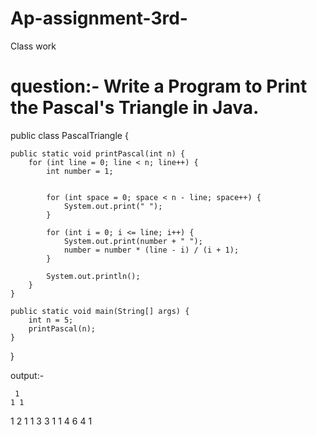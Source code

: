 # Ap-assignment-3rd-
Class work

# question:-  Write a Program to Print the Pascal's Triangle in Java.


public class PascalTriangle {

    public static void printPascal(int n) {
        for (int line = 0; line < n; line++) {
            int number = 1;

         
            for (int space = 0; space < n - line; space++) {
                System.out.print(" ");
            }

            for (int i = 0; i <= line; i++) {
                System.out.print(number + " ");
                number = number * (line - i) / (i + 1);
            }

            System.out.println();
        }
    }

    public static void main(String[] args) {
        int n = 5; 
        printPascal(n);
    }
}



output:-

     1 
    1 1 
   1 2 1 
  1 3 3 1 
 1 4 6 4 1

